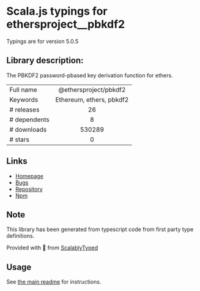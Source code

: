 
# Scala.js typings for ethersproject__pbkdf2

Typings are for version 5.0.5

## Library description:
The PBKDF2 password-pbased key derivation function for ethers.

|                    |                 |
| ------------------ | :-------------: |
| Full name          | @ethersproject/pbkdf2 |
| Keywords           | Ethereum, ethers, pbkdf2 |
| # releases         | 26 |
| # dependents       | 8 |
| # downloads        | 530289 |
| # stars            | 0 |

## Links
- [Homepage](https://github.com/ethers-io/ethers.js#readme)
- [Bugs](https://github.com/ethers-io/ethers.js/issues)
- [Repository](https://github.com/ethers-io/ethers.js)
- [Npm](https://www.npmjs.com/package/%40ethersproject%2Fpbkdf2)
    


## Note
This library has been generated from typescript code from first party type definitions.

Provided with :purple_heart: from [ScalablyTyped](https://github.com/oyvindberg/ScalablyTyped)

## Usage
See [the main readme](../../readme.md) for instructions.


